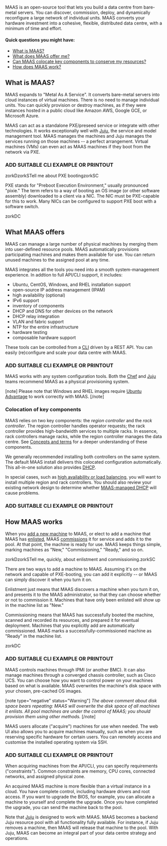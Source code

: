 MAAS is an open-source tool that lets you build a data centre from bare-metal servers. You can discover, commission, deploy, and dynamically reconfigure a large network of individual units.  MAAS converts your hardware investment into a cohesive, flexible, distributed data centre, with a minimum of time and effort.

#### Quick questions you might have:

* [What is MAAS?](#heading--about-maas)
* [What does MAAS offer me?](/t/about-maas/840#heading--what-maas-offers)
* [Can MAAS colocate key components to conserve my resources?](/t/about-maas/840#heading--colocation-of-key-components)
* [How does MAAS work?](/t/about-maas/840#heading--how-maas-works)

<h2 id="heading--about-maas">What is MAAS?</h2>

MAAS expands to "Metal As A Service". It converts bare-metal servers into cloud instances of virtual machines. There is no need to manage individual units. You can quickly provision or destroy machines, as if they were instances hosted in a public cloud like Amazon AWS, Google GCE, or Microsoft Azure.

MAAS can act as a standalone PXE/preseed service or integrate with other technologies. It works exceptionally well with [Juju](https://jaas.ai/docs/maas-cloud), the service and model management tool. MAAS manages the machines and Juju manages the services running on those machines -- a perfect arrangement.  Virtual machines (VMs) can even act as MAAS machines if they boot from the network via PXE.

<!-- vanilla
![deploying|690x385](../images/d19eff9ef45c554d085ee1d657e4ddd810eac6df.jpeg)  
 vanilla -->

<!-- ui
![deploying|690x385](../images/d19eff9ef45c554d085ee1d657e4ddd810eac6df.jpeg)  
 ui -->

### ADD SUITABLE CLI EXAMPLE OR PRINTOUT ###

zorkDzorkSTell me about PXE bootingzorkSC

PXE stands for "Preboot Execution Environment," usually pronounced "pixie."  The term refers to a way of booting an OS image (or other software assembly) downloaded to a client via a NIC.  The NIC must be PXE-capable for this to work.  Many NICs can be configured to support PXE boot with a software switch.

zorkDC

<h2 id="heading--what-maas-offers">What MAAS offers</h2>

MAAS can manage a large number of physical machines by merging them into user-defined resource pools. MAAS automatically provisions participating machines and makes them available for use. You can return unused machines to the assigned pool at any time. 

<!-- vanilla
MAAS integrates all the tools you need into a smooth system-management experience.
 In addition to full API/CLI support, and a web UI that is optimised for mobile devices, it includes:
 vanilla -->

<!-- ui
MAAS integrates all the tools you need into a smooth system-management experience.
 In addition to a web UI that is optimised for mobile devices, it includes:
 ui -->

MAAS integrates all the tools you need into a smooth system-management experience.
 In addtion to full API/CLI support, it includes:


- Ubuntu, CentOS, Windows, and RHEL installation support
- open-source IP address management (IPAM)
- high availability (optional)
- IPv6 support
- inventory of components
- DHCP and DNS for other devices on the network
- DHCP relay integration
- VLAN and fabric support
- NTP for the entire infrastructure
- hardware testing
- composable hardware support

<!-- vanilla
These tools can be controlled from a responsive web UI or a [CLI](/t/maas-cli/802) driven by a REST API.  You can easily (re)configure and scale your data centre with MAAS.
 vanilla -->

<!-- ui
These tools can be controlled from a responsive web UI.  You can easily (re)configure and scale your data centre with MAAS.
 ui -->

These tools can be controlled from a [CLI](/t/maas-cli/802) driven by a REST API.  You can easily (re)configure and scale your data centre with MAAS.

<!-- vanilla
![mixed-states|690x438](../images/00968a71b82ce01c45ae3b345ed6b1270d0927bf.jpeg)  
 vanilla -->

<!-- ui
![mixed-states|690x438](../images/00968a71b82ce01c45ae3b345ed6b1270d0927bf.jpeg)  
 ui -->

### ADD SUITABLE CLI EXAMPLE OR PRINTOUT ###

MAAS works with any system configuration tools. Both the [Chef](https://www.chef.io/chef) and [Juju](https://jaas.ai/) teams recommend MAAS as a physical provisioning system.

[note]
Please note that Windows and RHEL images require [Ubuntu Advantage](https://www.ubuntu.com/support) to work correctly with MAAS.
[/note]

<h3 id="heading--colocation-of-key-components">Colocation of key components</h3>

MAAS relies on two key components: the *region controller* and the *rack controller*. The region controller handles operator requests; the rack controller provides high-bandwidth services to multiple racks. In essence, rack controllers manage racks, while the region controller manages the data centre.  See [Concepts and terms](/t/concepts-and-terms/785#heading--controllers) for a deeper understanding of these components.

We generally recommended installing both controllers on the same system.  The default MAAS install delivers this colocated configuration automatically. This all-in-one solution also provides [DHCP](/t/managing-dhcp/759). 

In special cases, such as [high availability or load balancing](/t/high-availability/804), you will want to install multiple region and rack controllers.  You should also review your existing network design to determine whether [MAAS-managed DHCP](/t/managing-dhcp/759) will cause problems.

<!-- vanilla
![intro-arch-overview|690x406](../images/5fc8edb2243aa4d4ac6ba7981a7b917fec27c480.png)
 vanilla -->

<!-- ui
![intro-arch-overview|690x406](../images/5fc8edb2243aa4d4ac6ba7981a7b917fec27c480.png)
 ui -->

### ADD SUITABLE CLI EXAMPLE OR PRINTOUT ###

<h2 id="heading--how-maas-works">How MAAS works</h2>

When you [add a new machine](/t/add-machines/821#heading--add-a-node-manually) to MAAS, or elect to add a machine that MAAS has [enlisted](/t/add-machines/821#heading--enlistment), MAAS [commissions](/t/commission-machines/822) it for service and adds it to the pool.  At that point, the machine is ready for use. MAAS keeps things simple, marking machines as "New," "Commissioning," "Ready," and so on.

zorkDzorkSTell me, quickly, about enlistment and commissioning.zorkSC

There are two ways to add a machine to MAAS.  Assuming it's on the network and capable of PXE-booting, you can add it explicitly -- or MAAS can simply discover it when you turn it on.

Enlistment just means that MAAS discovers a machine when you turn it on, and presents it to the MAAS administrator, so that they can choose whether or not to commission it.  Machines that have only been enlisted will show up in the machine list as "New."

Commissioning means that MAAS has successfully booted the machine, scanned and recorded its resources, and prepared it for eventual deployment.  Machines that you explicitly add are automatically commissioned.  MAAS marks a successfully-commissioned machine as "Ready" in the machine list.

zorkDC

<!-- vanilla
![commissioning|606x400](../images/605019de31078dd70df72ff199d812de13a30d00.jpeg) 
 vanilla -->

<!-- ui
![commissioning|606x400](../images/605019de31078dd70df72ff199d812de13a30d00.jpeg) 
 ui -->

### ADD SUITABLE CLI EXAMPLE OR PRINTOUT ###

MAAS controls machines through IPMI (or another BMC). It can also manage machines through a converged chassis controller, such as Cisco UCS.  You can choose how you want to control power on your machines based on what is available.  MAAS overwrites the machine's disk space with your chosen, pre-cached OS images.

[note type="negative" status="Warning"]
*The above comment about disk space bears repeating: MAAS will overwrite the disk space of all machines it enlists. All pool machines are under the control of MAAS; you should provision them using other methods.*
[/note]

MAAS users allocate ("acquire") machines for use when needed. The web UI also allows you to acquire machines manually, such as when you are reserving specific hardware for certain users. You can remotely access and customise the installed operating system via SSH.

<!-- vanilla
![acquire|690x363](../images/8101d641c55d912cd66646bd99bbee9bb8f196ab.jpeg) 
 vanilla -->

<!-- ui
![acquire|690x363](../images/8101d641c55d912cd66646bd99bbee9bb8f196ab.jpeg) 
 ui -->

### ADD SUITABLE CLI EXAMPLE OR PRINTOUT ###

When acquiring machines from the API/CLI, you can specify requirements ("constraints"). Common constraints are memory, CPU cores, connected networks, and assigned physical zone.

<!-- vanilla
When acquiring machines from the API/CLI, you can specify requirements ("constraints"). Common constraints are memory, CPU cores, connected networks, and assigned physical zone.
 vanilla -->

An acquired MAAS machine is more flexible than a virtual instance in a cloud. You have complete control, including hardware drivers and root access. If you want to upgrade the BIOS, for example, you can allocate a machine to yourself and complete the upgrade.  Once you have completed the upgrade, you can send the machine back to the pool.

Note that [Juju](https://jaas.ai/docs/maas-cloud) is designed to work with MAAS. MAAS
becomes a backend Juju resource pool with all functionality fully available. For instance, if Juju removes a machine, then MAAS will release that machine to the pool.  With Juju, MAAS can become an integral part of your data centre strategy and operations.
